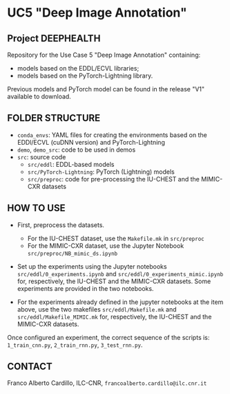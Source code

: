 
# UC5 "Deep Image Annotation"
## Project DEEPHEALTH

Repository for the Use Case 5 "Deep Image Annotation" containing:
- models based on the EDDL/ECVL libraries;
- models based on the PyTorch-Lightning library.

Previous models and PyTorch model can be found in the release "V1" available to download.

## FOLDER STRUCTURE

- `conda_envs`: YAML files for creating the environments based on the EDDl/ECVL (cuDNN version) and PyTorch-Lightning
- `demo`, `demo_src`: code to be used in demos
- `src`: source code
    - `src/eddl`: EDDL-based models
    - `src/PyTorch-Lightning`: PyTorch (Lightning) models
    - `src/preproc`: code for pre-processing the IU-CHEST and the MIMIC-CXR datasets

## HOW TO USE
- First, preprocess the datasets. 
    - For the IU-CHEST dataset, use the `Makefile.mk` in `src/preproc`
    - For the MIMIC-CXR dataset, use the Jupyter Notebook `src/preproc/NB_mimic_ds.ipynb`

- Set up the experiments using the Jupyter notebooks `src/eddl/0_experiments.ipynb` and `src/eddl/0_experiments_mimic.ipynb` for, respectively, the IU-CHEST and the MIMIC-CXR datasets. Some experiments are provided in the two notebooks.

- For the experiments already defined in the jupyter notebooks at the item above, use the two makefiles `src/eddl/Makefile.mk` and `src/eddl/Makefile_MIMIC.mk` for, respectively, the IU-CHEST and the MIMIC-CXR datasets.

Once configured an experiment, the correct sequence of the scripts is: `1_train_cnn.py`, `2_train_rnn.py`, `3_test_rnn.py`. 


## CONTACT
Franco Alberto Cardillo, ILC-CNR, `francoalberto.cardillo@ilc.cnr.it`